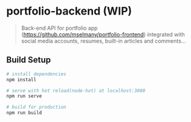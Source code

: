 # portfolio-backend (WIP)

> Back-end API for portfolio app (https://github.com/mselmany/portfolio-frontend) integrated with social media accounts, resumes, built-in articles and comments...

## Build Setup

```bash
# install dependencies
npm install

# serve with hot reload(node-hot) at localhost:3000
npm run serve

# build for production
npm run build
```
